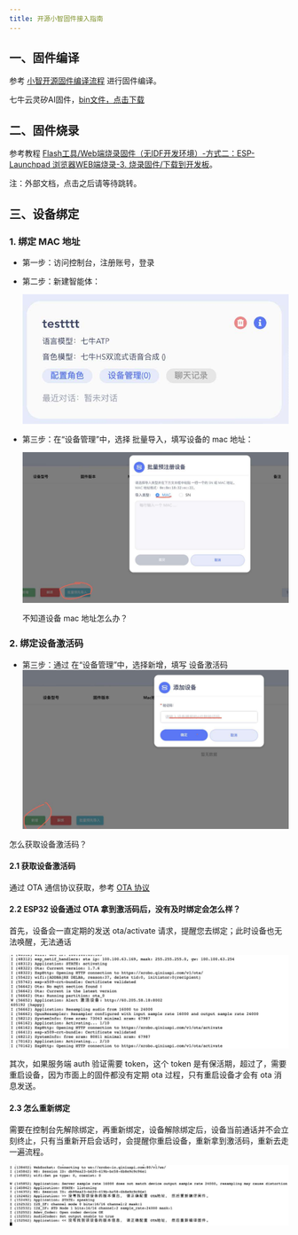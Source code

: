 ```yaml
---
title: 开源小智固件接入指南
---
```


## 一、固件编译

参考 [小智开源固件编译流程](https://github.com/xinnan-tech/xiaozhi-esp32-server/blob/main/docs/firmware-build.md) 进行固件编译。

七牛云灵矽AI固件，[bin⽂件，点击下载](https://algorithm.qnaigc.com/xiaoling-rom/xiaoling_20250825_ESP32S3_bread-compact-ml307.bin)

## 二、固件烧录

参考教程 [Flash工具/Web端烧录固件（无IDF开发环境）-方式二：ESP-Launchpad 浏览器WEB端烧录-3. 烧录固件/下载到开发板](https://ccnphfhqs21z.feishu.cn/wiki/Zpz4wXBtdimBrLk25WdcXzxcnNS#CzSmd9PXYoGOHzxDi9bcwtsan9f)。

注：外部文档，点击之后请等待跳转。

## 三、设备绑定

### 1. 绑定 MAC 地址

- 第一步：访问控制台，注册账号，登录

- 第二步：新建智能体：

  <img src="./imgs/device-bind/agentcard-eg.png">

- 第三步：在“设备管理”中，选择 批量导入，填写设备的 mac 地址：

  <img src="./imgs/device-bind/device-import.png">

  不知道设备 mac 地址怎么办？

### 2. 绑定设备激活码

- 第三步：通过 在“设备管理”中，选择新增，填写 设备激活码
  <img src="./imgs/device-bind/3.device-code.png">

怎么获取设备激活码？

#### 2.1 获取设备激活码

通过 OTA 通信协议获取，参考 [OTA 协议](/xrobot/platform/OTA)

#### 2.2 ESP32 设备通过 OTA 拿到激活码后，没有及时绑定会怎么样？

首先，设备会一直定期的发送 ota/activate 请求，提醒您去绑定；此时设备也无法唤醒，无法通话

<img src="./imgs/device-bind/2.2.png" class="img-center">

其次，如果服务端 auth 验证需要 token，这个 token 是有保活期，超过了，需要重启设备，因为市面上的固件都没有定期 ota 过程，只有重启设备才会有 ota 消息发送。

#### 2.3 怎么重新绑定

需要在控制台先解除绑定，再重新绑定，设备解除绑定后，设备当前通话并不会立刻终止，只有当重新开启会话时，会提醒你重启设备，重新拿到激活码，重新去走一遍流程。

<img src="./imgs/device-bind/2.3.png" class="img-center">
